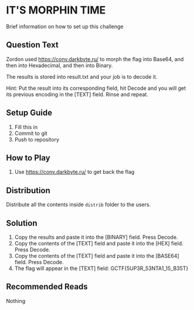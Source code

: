 # IT'S MORPHIN TIME
Brief information on how to set up this challenge

## Question Text
Zordon used https://conv.darkbyte.ru/ to morph the flag into Base64, and then into Hexadecimal, and then into Binary.

The results is stored into result.txt and your job is to decode it.  

Hint: Put the result into its corresponding field, hit Decode and you will get its previous encoding in the [TEXT] field. Rinse and repeat.

## Setup Guide
1. Fill this in
2. Commit to git
3. Push to repository

## How to Play
1. Use https://conv.darkbyte.ru/ to get back the flag

## Distribution
Distribute all the contents inside `distrib` folder to the users.

## Solution
1. Copy the results and paste it into the [BINARY] field. Press Decode.
2. Copy the contents of the [TEXT] field and paste it into the [HEX] field. Press Decode.
3. Copy the contents of the [TEXT] field and paste it into the [BASE64] field. Press Decode.
4. The flag will appear in the [TEXT] field: GCTF{5UP3R_53NTA1_15_B35T}

## Recommended Reads
Nothing
